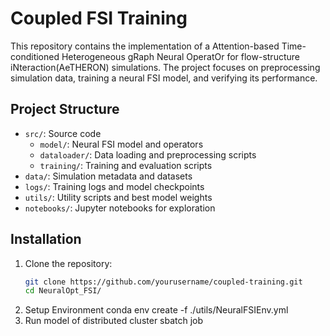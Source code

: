# Coupled FSI Training

This repository contains the implementation of a Attention-based Time-conditioned Heterogeneous gRaph Neural OperatOr for flow-structure iNteraction(AeTHERON) simulations. The project focuses on preprocessing simulation data, training a neural FSI model, and verifying its performance.

## Project Structure
- `src/`: Source code
  - `model/`: Neural FSI model and operators
  - `dataloader/`: Data loading and preprocessing scripts
  - `training/`: Training and evaluation scripts
- `data/`: Simulation metadata and datasets
- `logs/`: Training logs and model checkpoints
- `utils/`: Utility scripts and best model weights
- `notebooks/`: Jupyter notebooks for exploration

## Installation
1. Clone the repository:
   ```bash
   git clone https://github.com/yourusername/coupled-training.git
   cd NeuralOpt_FSI/
2. Setup Environment
   conda env create -f ./utils/NeuralFSIEnv.yml
3. Run model of distributed cluster
    sbatch job
